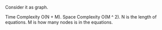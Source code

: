 Consider it as graph.


Time Complexity O(N + M). Space Complexity O(M ^ 2).  N is the length of equations. M is how many nodes is in the equations.